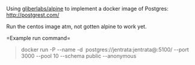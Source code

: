 Using [gliberlabs/alpine](https://hub.docker.com/r/gliderlabs/alpine/) to implement a docker image of Postgres: http://postgrest.com/

Run the centos image atm, not gotten alpine to work yet.

=Example run command=

>docker run -P --name <instance name> -d <image name> postgres://jentrata:jentrata@<machine ip>:5100/<db>  --port 3000 --pool 10 --schema public --anonymous <anon user>
